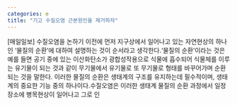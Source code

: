 ```yaml
---
categories: e
title: "기고 수질오염 근본원인을 제거하자"
---
```

[매일일보] 수질오염을 논하기 이전에 먼저 지구상에서 일어나고 있는 자연현상의 하나인 ‘물질의 순환’에 대하여 설명하는 것이 순서라고 생각한다.‘물질의 순환’이라는 것은 예를 들면 공기 중에 있는 이산화탄소가 광합성작용으로 식물에 흡수되어 식물체를 이루는 유기물이 되는 것과 같이 무기물에서 유기물로 또 무기물로 형태를 바꾸어가며 순환되는 것을 말한다. 이러한 물질의 순환은 생태계의 구조를 유지하는데 필수적이며, 생태계의 중요한 기능 중의 하나이다.수질오염은 이러한 생태계 물질의 순환 과정에서 일정 장소에 병목현상이 일어나고 그로 인